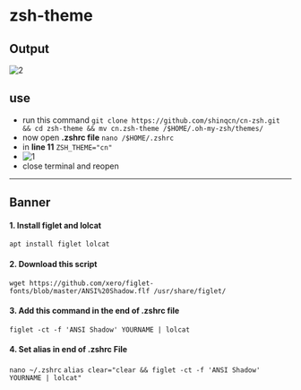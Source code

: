 # zsh-theme

## Output
![2](https://user-images.githubusercontent.com/82374446/153742818-8b49dfad-6805-4ac1-8eb8-d953b239d8c9.png)

## use
- run this command ```git clone https://github.com/shinqcn/cn-zsh.git && cd zsh-theme && mv cn.zsh-theme /$HOME/.oh-my-zsh/themes/```
- now open **.zshrc file** ```nano /$HOME/.zshrc```
- in **line 11** ```ZSH_THEME="cn"```
- ![1](https://user-images.githubusercontent.com/82374446/153742810-b862b759-cd41-4ca6-a3e0-6400b5889211.png)
- close terminal and reopen

---------------

## Banner

 #### 1. Install figlet and lolcat
 ```apt install figlet lolcat```
 
 #### 2. Download this script
 ```wget https://github.com/xero/figlet-fonts/blob/master/ANSI%20Shadow.flf /usr/share/figlet/```
 
 #### 3. Add this command in the end of .zshrc file
 ```figlet -ct -f 'ANSI Shadow' YOURNAME | lolcat```
 
 #### 4. Set alias in end of .zshrc File
 ```nano ~/.zshrc```
 ```alias clear="clear && figlet -ct -f 'ANSI Shadow' YOURNAME | lolcat"```

